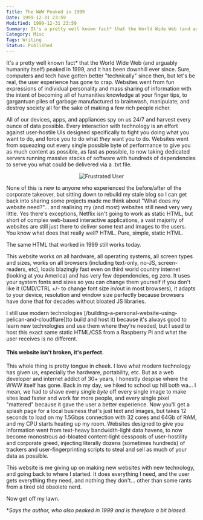 ```yaml
---
Title: The WWW Peaked in 1999
Date: 1999-12-31 23:59
Modified: 1999-12-31 23:59
Summary: It's a pretty well known fact* that the World Wide Web (and arguably humanity itself) peaked in 1999, and it has been downhill ever since. Read on to find out why I'm right, why you're wrong, and why we should reset the entire WWW to 1999 and start over.
Category: Misc
Tags: Writing
Status: Published
---
```


It's a pretty well known fact* that the World Wide Web (and arguably humanity itself) peaked in 1999, and it has been downhill ever since. Sure, computers and tech have gotten better "technically" since then, but let's be real, the user experience has gone to crap. Websites went from fun expressions of individual personality and mass sharing of information with the intent of becoming all of humanities knowledge at your finger tips, to gargantuan piles of garbage manufactured to brainwash, manipulate, and destroy society all for the sake of making a few rich people richer.

All of our devices, apps, and appliances spy on us 24/7 and harvest every ounce of data possible. Every interaction with technology is an effort against user-hostile UIs designed specifically to fight you doing what you want to do, and force you to do what *they* want you to do. Websites went from squeazing out every single possible byte of performance to give you as much content as possible, as fast as possible, to now taking dedicated servers running massive stacks of software with hundreds of dependencies to serve you what could be delivered via a .txt file.

<center><img src="/theme/images/banghead.gif" alt="Frustrated User"></center>

None of this is new to anyone who experienced the before/after of the corporate takeover, but sitting down to rebuild my stale blog so I can get back into sharing some projects made me think about "What does my website need?"... and realising my (and most) websites still need very very little. Yes there's exceptions, Netflix isn't going to work as static HTML, but short of complex web-based interactive applications, a vast majority of websites are still just there to deliver some text and images to the users. You know what does that really well? HTML. Pure, simple, static HTML.

The same HTML that worked in 1999 still works today.

This website works on all hardware, all operating systems, all screen types and sizes, works on all browsers (including text-only, no-JS, screen-readers, etc), loads blazingly fast even on third world country internet (looking at you America) and has very few dependencies, eg zero. It uses your system fonts and sizes so you can change them yourself if you don't like it (CMD/CTRL +/- to change font size in/out in most browsers), it adapts to your device, resolution and window size perfectly because browsers have done that for decades without bloated JS libraries.

I still use modern technologies [/building-a-personal-website-using-pelican-and-cloudflare](to build and host it) because it's always good to learn new technologies and use them where they're needed, but I used to host this exact same static HTML/CSS from a Raspberry Pi and what the user receives is no different.

<h4>This website isn't broken, it's perfect.</h4>

This whole thing is pretty tongue in cheek. I love what modern technology has given us, especially the hardware, portability, etc. But as a web developer and internet addict of 30+ years, I honestly despise where the WWW itself has gone. Back in my day, we hiked to school up hill both wa... I mean, we had to shave every single *byte* off every single image to make sites load faster and work for more people, and every single pixel "mattered" because it gave the user a better experience. Now you'll get a splash page for a local business that's just text and images, but takes 12 seconds to load on my 1.5Gbps connection with 32 cores and 64Gb of RAM, and my CPU starts heating up my room. Websites designed to give you information went from text-heavy bandwidth-light data havens, to now become monostrous ad-bloated content-light cesspools of user-hostility and corporate greed, injecting literally dozens (sometimes hundreds) of trackers and user-fingerprinting scripts to steal and sell as much of your data as possible.

This website is me giving up on making new websites with new technology, and going back to where I started. It does everything I need, and the user gets everything they need, and nothing they don't... other than some rants from a tired old obsolete nerd.

Now get off my lawn.

**Says the author, who also peaked in 1999 and is therefore a bit biased.*
